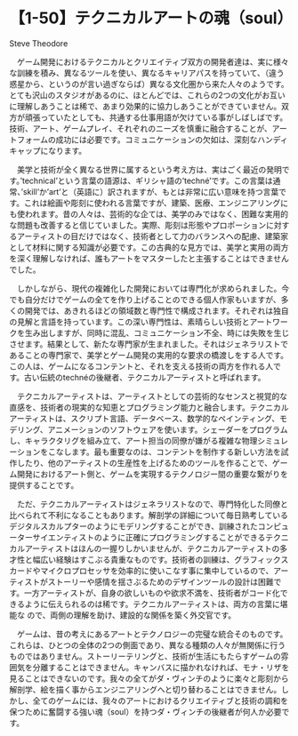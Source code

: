 # 【1-50】テクニカルアートの魂（soul）

<div class="author">Steve Theodore</div>

　ゲーム開発におけるテクニカルとクリエイティブ双方の開発者達は、実に様々な訓練を積み、異なるツールを使い、異なるキャリアパスを持っていて、（違う惑星から、というのが言い過ぎならば）異なる文化圏から来た人々のようです。とても沢山のスタジオがあるのに、ほとんどでは、これらの2つの文化がお互いに理解しあうことは稀で、あまり効果的に協力しあうことができていません。双方が頑張っていたとしても、共通する仕事用語が欠けている事がしばしばです。技術、アート、ゲームプレイ、それぞれのニーズを慎重に融合することが、アートフォームの成功には必要です。コミュニケーションの欠如は、深刻なハンディキャップになります。

　美学と技術が全く異なる世界に属するという考え方は、実はごく最近の発明です。’technical’という言葉の語源は、ギリシャ語の’techné’です。この言葉は通常、’skill’か’art’と（英語に）訳されますが、もとは非常に広い意味を持つ言葉です。これは絵画や彫刻に使われる言葉ですが、建築、医療、エンジニアリングにも使われます。昔の人々は、芸術的な企ては、美学のみではなく、困難な実用的な問題も改善すると信じていました。実際、彫刻は形態やプロポーションに対するアーティストの目だけではなく、技術者として力のバランスへの配慮、建築家として材料に関する知識が必要です。この古典的な見方では、美学と実用の両方を深く理解しなければ、誰もアートをマスターしたと主張することはできませんでした。

　しかしながら、現代の複雑化した開発においては専門化が求められました。今でも自分だけでゲームの全てを作り上げることのできる個人作家もいますが、多くの開発では、あきれるほどの領域数と専門性で構成されます。それぞれは独自の見解と言語を持っています。この深い専門性は、素晴らしい技術とアートワークを生み出しますが、同時に混乱、コミュニケーション不全、時には失敗を生じさせます。結果として、新たな専門家が生まれました。それはジェネラリストであることの専門家で、美学とゲーム開発の実用的な要求の橋渡しをする人です。この人は、ゲームになるコンテントと、それを支える技術の両方を作れる人です。古い伝統のtechnéの後継者、テクニカルアーティストと呼ばれます。

　テクニカルアーティストは、アーティストとしての芸術的なセンスと視覚的な直感を、技術者の現実的な知恵とプログラミング能力と融合します。テクニカルアーティストは、スクリプト言語、データベース、数学的なペインティング、モデリング、アニメーションのソフトウェアを使います。シェーダーをプログラムし、キャラクタリグを組み立て、アート担当の同僚が嫌がる複雑な物理シミュレーションをこなします。最も重要なのは、コンテントを制作する新しい方法を試作したり、他のアーティストの生産性を上げるためのツールを作ることで、ゲーム開発におけるアート側と、ゲームを実現するテクノロジー間の重要な繋がりを提供することです。

　ただ、テクニカルアーティストはジェネラリストなので、専門特化した同僚と比べられて不利になることもあります。解剖学の詳細について毎日熟考しているデジタルスカルプターのようにモデリングすることができ、訓練されたコンピューターサイエンティストのように正確にプログラミングすることができるテクニカルアーティストはほんの一握りしかいませんが、テクニカルアーティストの多才性と幅広い経験はすこぶる貴重なものです。技術者の訓練は、グラフィックスカードやマイクロプロセッサを効率的に使いこなす事に集中しているので、アーティストがストーリーや感情を揺さぶるためのデザインツールの設計は困難です。一方アーティストが、自身の欲しいものや欲求不満を、技術者がコード化できるように伝えられるのは稀です。テクニカルアーティストは、両方の言葉に堪能な ので、両側の理解を助け、建設的な関係を築く外交官です。

　ゲームは、昔の考えにあるアートとテクノロジーの完璧な統合そのものです。これらは、ひとつの全体の2つの側面であり、異なる種類の人々が無関係に行うものではありません。ストーリーテリングと、技術が生活にもたらすゲームの雰囲気を分離することはできません。キャンバスに描かれなければ、モナ・リザを見ることはできないのです。我々の全てがダ・ヴィンチのように楽々と彫刻から解剖学、絵を描く事からエンジニアリングへと切り替わることはできません。しかし、全てのゲームには、我々のアートにおけるクリエイティブと技術の調和を保つために奮闘する強い魂（soul）を持つダ・ヴィンチの後継者が何人か必要です。

